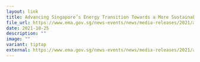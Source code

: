 ```yaml
---
layout: link
title: Advancing Singapore’s Energy Transition Towards a More Sustainable Future
file_url: https://www.ema.gov.sg/news-events/news/media-releases/2021/advancing-singapores-energy-transition-towards-a-more-sustainable-future  
date: 2021-10-25
description: ""
image: ""
variant: tiptap
external: https://www.ema.gov.sg/news-events/news/media-releases/2021/advancing-singapores-energy-transition-towards-a-more-sustainable-future
---
```

